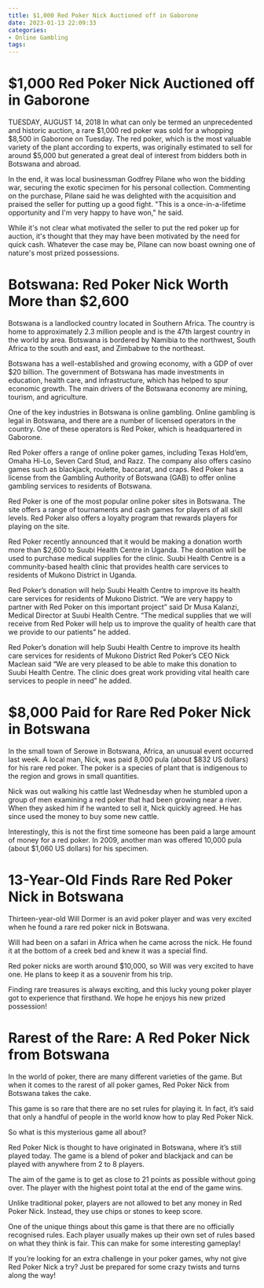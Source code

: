 ```yaml
---
title: $1,000 Red Poker Nick Auctioned off in Gaborone
date: 2023-01-13 22:09:33
categories:
- Online Gambling
tags:
---
```



#  $1,000 Red Poker Nick Auctioned off in Gaborone

TUESDAY, AUGUST 14, 2018
In what can only be termed an unprecedented and historic auction, a rare $1,000 red poker was sold for a whopping $8,500 in Gaborone on Tuesday.
The red poker, which is the most valuable variety of the plant according to experts, was originally estimated to sell for around $5,000 but generated a great deal of interest from bidders both in Botswana and abroad. 

In the end, it was local businessman Godfrey Pilane who won the bidding war, securing the exotic specimen for his personal collection.
Commenting on the purchase, Pilane said he was delighted with the acquisition and praised the seller for putting up a good fight.
"This is a once-in-a-lifetime opportunity and I'm very happy to have won," he said.

While it's not clear what motivated the seller to put the red poker up for auction, it's thought that they may have been motivated by the need for quick cash.
Whatever the case may be, Pilane can now boast owning one of nature's most prized possessions.

#  Botswana: Red Poker Nick Worth More than $2,600

Botswana is a landlocked country located in Southern Africa. The country is home to approximately 2.3 million people and is the 47th largest country in the world by area. Botswana is bordered by Namibia to the northwest, South Africa to the south and east, and Zimbabwe to the northeast.

Botswana has a well-established and growing economy, with a GDP of over $20 billion. The government of Botswana has made investments in education, health care, and infrastructure, which has helped to spur economic growth. The main drivers of the Botswana economy are mining, tourism, and agriculture.

One of the key industries in Botswana is online gambling. Online gambling is legal in Botswana, and there are a number of licensed operators in the country. One of these operators is Red Poker, which is headquartered in Gaborone.

Red Poker offers a range of online poker games, including Texas Hold’em, Omaha Hi-Lo, Seven Card Stud, and Razz. The company also offers casino games such as blackjack, roulette, baccarat, and craps. Red Poker has a license from the Gambling Authority of Botswana (GAB) to offer online gambling services to residents of Botswana.

Red Poker is one of the most popular online poker sites in Botswana. The site offers a range of tournaments and cash games for players of all skill levels. Red Poker also offers a loyalty program that rewards players for playing on the site.

Red Poker recently announced that it would be making a donation worth more than $2,600 to Suubi Health Centre in Uganda. The donation will be used to purchase medical supplies for the clinic. Suubi Health Centre is a community-based health clinic that provides health care services to residents of Mukono District in Uganda.

Red Poker’s donation will help Suubi Health Centre to improve its health care services for residents of Mukono District. “We are very happy to partner with Red Poker on this important project” said Dr Musa Kalanzi, Medical Director at Suubi Health Centre. “The medical supplies that we will receive from Red Poker will help us to improve the quality of health care that we provide to our patients” he added.

Red Poker’s donation will help Suubi Health Centre to improve its health care services for residents of Mukono District Red Poker’s CEO Nick Maclean said “We are very pleased to be able to make this donation to Suubi Health Centre. The clinic does great work providing vital health care services to people in need” he added.

#  $8,000 Paid for Rare Red Poker Nick in Botswana

In the small town of Serowe in Botswana, Africa, an unusual event occurred last week. A local man, Nick, was paid 8,000 pula (about $832 US dollars) for his rare red poker. The poker is a species of plant that is indigenous to the region and grows in small quantities.

Nick was out walking his cattle last Wednesday when he stumbled upon a group of men examining a red poker that had been growing near a river. When they asked him if he wanted to sell it, Nick quickly agreed. He has since used the money to buy some new cattle.

Interestingly, this is not the first time someone has been paid a large amount of money for a red poker. In 2009, another man was offered 10,000 pula (about $1,060 US dollars) for his specimen.

#  13-Year-Old Finds Rare Red Poker Nick in Botswana

Thirteen-year-old Will Dormer is an avid poker player and was very excited when he found a rare red poker nick in Botswana.

Will had been on a safari in Africa when he came across the nick. He found it at the bottom of a creek bed and knew it was a special find.

Red poker nicks are worth around $10,000, so Will was very excited to have one. He plans to keep it as a souvenir from his trip.

Finding rare treasures is always exciting, and this lucky young poker player got to experience that firsthand. We hope he enjoys his new prized possession!

#  Rarest of the Rare: A Red Poker Nick from Botswana

In the world of poker, there are many different varieties of the game. But when it comes to the rarest of all poker games, Red Poker Nick from Botswana takes the cake.

This game is so rare that there are no set rules for playing it. In fact, it’s said that only a handful of people in the world know how to play Red Poker Nick.

So what is this mysterious game all about?

Red Poker Nick is thought to have originated in Botswana, where it’s still played today. The game is a blend of poker and blackjack and can be played with anywhere from 2 to 8 players.

The aim of the game is to get as close to 21 points as possible without going over. The player with the highest point total at the end of the game wins.

Unlike traditional poker, players are not allowed to bet any money in Red Poker Nick. Instead, they use chips or stones to keep score.

One of the unique things about this game is that there are no officially recognised rules. Each player usually makes up their own set of rules based on what they think is fair. This can make for some interesting gameplay!

If you’re looking for an extra challenge in your poker games, why not give Red Poker Nick a try? Just be prepared for some crazy twists and turns along the way!